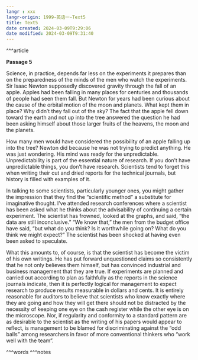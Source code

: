 ```yaml
---
langr : xxx
langr-origin: 1999-英语一-Text5
title: Text5
date created: 2024-03-09T9:29:06
date modified: 2024-03-09T9:31:40
---
```


^^^article

**Passage 5**

Science, in practice, depends far less on the experiments it prepares than on the preparedness of the minds of the men who watch the experiments. Sir Isaac Newton supposedly discovered gravity through the fall of an apple. Apples had been falling in many places for centuries and thousands of people had seen them fall. But Newton for years had been curious about the cause of the orbital motion of the moon and planets. What kept them in place? Why didn’t they fall out of the sky? The fact that the apple fell down toward the earth and not up into the tree answered the question he had been asking himself about those larger fruits of the heavens, the moon and the planets.

How many men would have considered the possibility of an apple falling up into the tree? Newton did because he was not trying to predict anything. He was just wondering. His mind was ready for the unpredictable. Unpredictability is part of the essential nature of research. If you don’t have unpredictable things, you don’t have research. Scientists tend to forget this when writing their cut and dried reports for the technical journals, but history is filled with examples of it.

In talking to some scientists, particularly younger ones, you might gather the impression that they find the “scientific method” a substitute for imaginative thought. I’ve attended research conferences where a scientist has been asked what he thinks about the advisability of continuing a certain experiment. The scientist has frowned, looked at the graphs, and said, “the data are still inconclusive.” “We know that,” the men from the budget office have said, “but what do you think? Is it worthwhile going on? What do you think we might expect?” The scientist has been shocked at having even been asked to speculate.

What this amounts to, of course, is that the scientist has become the victim of his own writings. He has put forward unquestioned claims so consistently that he not only believes them himself, but has convinced industrial and business management that they are true. If experiments are planned and carried out according to plan as faithfully as the reports in the science journals indicate, then it is perfectly logical for management to expect research to produce results measurable in dollars and cents. It is entirely reasonable for auditors to believe that scientists who know exactly where they are going and how they will get there should not be distracted by the necessity of keeping one eye on the cash register while the other eye is on the microscope. Nor, if regularity and conformity to a standard pattern are as desirable to the scientist as the writing of his papers would appear to reflect, is management to be blamed for discriminating against the “odd balls” among researchers in favor of more conventional thinkers who “work well with the team”.




^^^words
^^^notes
